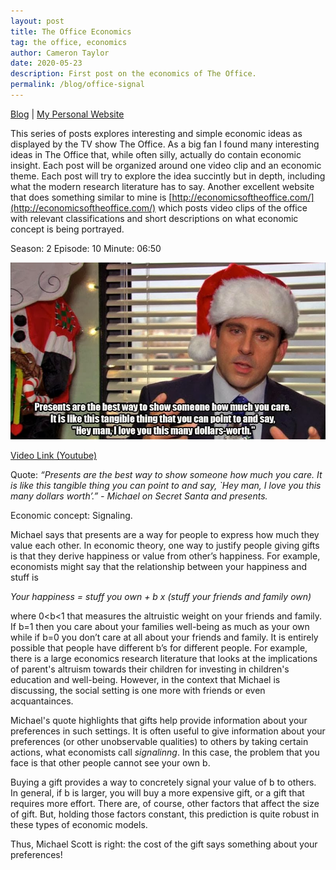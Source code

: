 ```yaml
---
layout: post
title: The Office Economics 
tag: the office, economics
author: Cameron Taylor
date: 2020-05-23
description: First post on the economics of The Office. 
permalink: /blog/office-signal
---
```


[Blog](https://cameronntaylor.github.io/blog/) | [My Personal Website](https://cameronntaylor.github.io/)

This series of posts explores interesting and simple economic ideas as displayed by the TV show The Office. As a big fan I found many interesting ideas in The Office that, while often silly, actually do contain economic insight. Each post will be organized around one video clip and an economic theme. Each post will try to explore the idea succintly but in depth, including what the modern research literature has to say. Another excellent website that does something similar to mine is [http://economicsoftheoffice.com/](http://economicsoftheoffice.com/) which posts video clips of the office with relevant classifications and short descriptions on what economic concept is being portrayed.

Season: 2 
Episode: 10
Minute: 06:50

![alt text](../images/office-signal.jpg)

[Video Link (Youtube)](https://www.youtube.com/watch?v=B6jCMaiTqG0)

Quote: *“Presents are the best way to show someone how much you care. It is like this tangible thing you can point to and say, `Hey man, I love you this many dollars worth’.” - Michael on Secret Santa and presents.* <br/>

Economic concept: Signaling.<br/>

Michael says that presents are a way for people to express how much they value each other. In economic theory, one way to justify people giving gifts is that they derive happiness or value from other’s happiness. For example, economists might say that the relationship between your happiness and stuff is<br/>

*Your happiness = stuff you own + b x (stuff your friends and family own)*

where 0<b<1 that measures the altruistic weight on your friends and family. If b=1 then you care about your families well-being as much as your own while if b=0 you don’t care at all about your friends and family. It is entirely possible that people have different b’s for different people. For example, there is a large economics research literature that looks at the implications of parent's altruism towards their children for investing in children's education and well-being. However, in the context that Michael is discussing, the social setting is one more with friends or even acquantainces. <br/>

Michael's quote highlights that gifts help provide information about your preferences in such settings. It is often useful to give information about your preferences (or other unobservable qualities) to others by taking certain actions, what economists call *signalinng*. In this case, the problem that you face is that other people cannot see your own b. 

Buying a gift provides a way to concretely signal your value of b to others. In general, if b is larger, you will buy a more expensive gift, or a gift that requires more effort. There are, of course, other factors that affect the size of gift. But, holding those factors constant, this prediction is quite robust in these types of economic models. <br/>

Thus, Michael Scott is right: the cost of the gift says something about your preferences!
